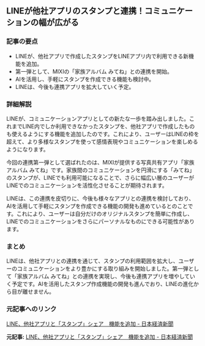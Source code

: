 ## LINEが他社アプリのスタンプと連携！コミュニケーションの幅が広がる

### 記事の要点

* LINEが、他社アプリで作成したスタンプをLINEアプリ内で利用できる新機能を追加。
* 第一弾として、MIXIの「家族アルバム みてね」との連携を開始。
* AIを活用し、手軽にスタンプを作成できる機能も検討中。
* LINEは、今後も連携アプリを拡大していく予定。

### 詳細解説

LINEが、コミュニケーションアプリとしての新たな一歩を踏み出しました。これまでLINE内でしか利用できなかったスタンプを、他社アプリで作成したものも使えるようにする機能を追加したのです。これにより、ユーザーはLINEの枠を超えて、より多様なスタンプを使って感情表現やコミュニケーションを楽しめるようになります。

今回の連携第一弾として選ばれたのは、MIXIが提供する写真共有アプリ「家族アルバム みてね」です。家族間のコミュニケーションを円滑にする「みてね」のスタンプが、LINEでも利用可能になることで、さらに幅広い層のユーザーがLINEでのコミュニケーションを活性化させることが期待されます。

LINEは、この連携を皮切りに、今後も様々なアプリとの連携を検討しており、AIを活用して手軽にスタンプを作成できる機能の開発も進めているとのことです。これにより、ユーザーは自分だけのオリジナルスタンプを簡単に作成し、LINEでのコミュニケーションをさらにパーソナルなものにできる可能性があります。

### まとめ

LINEは、他社アプリとの連携を通じて、スタンプの利用範囲を拡大し、ユーザーのコミュニケーションをより豊かにする取り組みを開始しました。第一弾として「家族アルバム みてね」との連携を実現し、今後も連携アプリを増やしていく予定です。AIを活用したスタンプ作成機能の開発も進んでおり、LINEの進化から目が離せません。

### 元記事へのリンク

[LINE、他社アプリと「スタンプ」シェア　機能を追加 - 日本経済新聞](https://www.nikkei.com/article/DGXZQOUC2976V0Z20C24A4000000/)


**元記事:** [LINE、他社アプリと「スタンプ」シェア　機能を追加 - 日本経済新聞](https://www.nikkei.com/article/DGXZQOUC238TC0T20C25A4000000/)